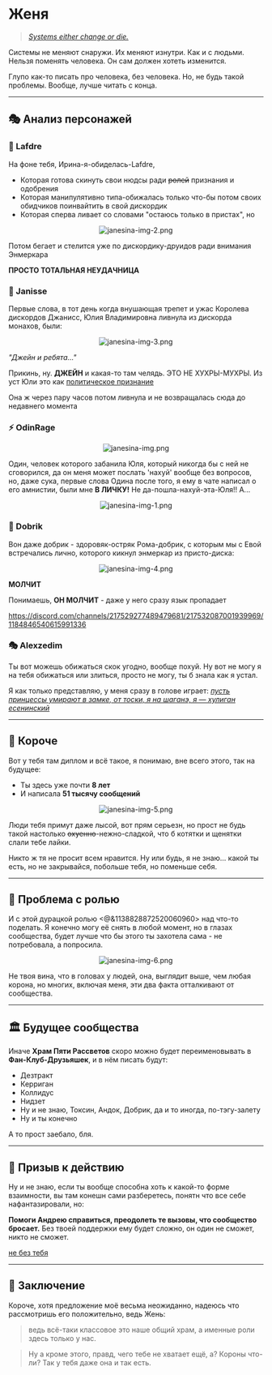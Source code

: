 # Женя

> *[Systems either change or die.](https://youtu.be/iKl0F640914?t=129)*

Системы не меняют снаружи. Их меняют изнутри. Как и с людьми. Нельзя поменять человека. Он сам должен хотеть изменится.

Глупо как-то писать про человека, без человека. Но, не будь такой проблемы.
Вообще, лучше читать с конца.

---

## 🎭 Анализ персонажей

### 👑 Lafdre
На фоне тебя, Ирина-я-обиделась-Lafdre,
- Которая готова скинуть свои нюдсы ради ~~ролей~~ признания и одобрения
- Которая манипулятивно типа-обижалась только что-бы потом своих обидчиков поинвайтить в свой дискордик
- Которая сперва ливает со словами "остаюсь только в пристах", но


<div align="center">

![janesina-img-2.png](../..//images/assets/janesina-img-2.png)

</div>



Потом бегает и стелится уже по дискордику-друидов ради внимания Энмеркара

**ПРОСТО ТОТАЛЬНАЯ НЕУДАЧНИЦА**

### 👸 Janisse
Первые слова, в тот день когда внушающая трепет и ужас Королева дискордов Джанисс, Юлия Владимировна ливнула из дискорда монахов, были:


<div align="center">

![janesina-img-3.png](../..//images/assets/janesina-img-3.png)

</div>



*"Джейн и ребята..."*

Прикинь, ну. **ДЖЕЙН** и какая-то там челядь.
ЭТО НЕ ХУХРЫ-МУХРЫ. Из уст Юли это как [политическое признание](https://ru.wikipedia.org/wiki/Международно-правовое_признание)

Она ж через пару часов потом ливнула и не возвращалась сюда до недавнего момента

### ⚡ OdinRage

<div align="center">

![janesina-img.png](../..//images/assets/janesina-img.png)

</div>



Один, человек которого забанила Юля, который никогда бы с ней не сговорился, да он меня может послать 'нахуй' вообще без вопросов, но, даже сука, первые слова Одина после того, я ему в чате написал о его амнистии, были мне **В ЛИЧКУ!** Не да-пошла-нахуй-эта-Юля!! А...


<div align="center">

![janesina-img-1.png](../..//images/assets/janesina-img-1.png)

</div>



### 🤡 Dobrik
Вон даже добрик - здоровяк-остряк Рома-добрик, с которым мы с Евой встречались лично, которого кикнул энмеркар из присто-диска:


<div align="center">

![janesina-img-4.png](../..//images/assets/janesina-img-4.png)

</div>



**МОЛЧИТ**

Понимаешь, **ОН МОЛЧИТ** - даже у него сразу язык пропадает

https://discord.com/channels/217529277489479681/217532087001939969/1184846540615991336

### 🎭 Alexzedim
Ты вот можешь обижаться скок угодно, вообще похуй. Ну вот не могу я на тебя обижаться или злиться, просто не могу, ты б знала как я устал.

Я как только представляю, у меня сразу в голове играет:
*[пусть принцессы умирают в замке, от тоски, я на шаганэ, я — хулиган есенинский](https://www.youtube.com/watch?v=b5YGwF0eVuA)*

---

## 💭 Короче

Вот у тебя там диплом и всё такое, я понимаю, вне всего этого, так на будущее:
- Ты здесь уже почти **8 лет**
- И написала **51 тысячу сообщений**


<div align="center">

![janesina-img-5.png](../..//images/assets/janesina-img-5.png)

</div>



Люди тебя примут даже лысой, вот прям серьезн, но прост не будь такой настолько ~~охуенно~~-нежно-сладкой, что б котятки и щенятки слали тебе лайки.

Никто ж тя не просит всем нравится. Ну или будь, я не знаю... какой ты есть, но не закрывайся, побольше тебя, но поменьше себя.

---

## 👑 Проблема с ролью

И с этой дурацкой ролью <@&1138828872520060960> над что-то поделать. Я конечно могу её снять в любой момент, но в глазах сообщества, будет лучше что бы этого ты захотела сама - не потребовала, а попросила.


<div align="center">

![janesina-img-6.png](../..//images/assets/janesina-img-6.png)

</div>



Не твоя вина, что в головах у людей, она, выглядит выше, чем любая корона, но многих, включая меня, эти два факта отталкивают от сообщества.

---

## 🏛️ Будущее сообщества

Иначе **Храм Пяти Рассветов** скоро можно будет переименовывать в **Фан-Клуб-Друзьяшек**, и в нём писать будут:
- Дезтракт
- Керриган  
- Коллидус
- Нидзет
- Ну и не знаю, Токсин, Андок, Добрик, да и то иногда, по-тэгу-залету
- Ну и ты конечно

А то прост заебало, бля.

---

## 🤝 Призыв к действию

Ну и не знаю, если ты вообще способна хоть к какой-то форме взаимности, вы там конешн сами разберетесь, понятн что все себе нафантазировали, но:

**Помоги Андрею справиться, преодолеть те вызовы, что сообщество бросает.** Без твоей поддержки ему будет сложно, он один не сможет, никто не сможет.

[не без тебя](https://youtu.be/LKZ7ygLTR0g?t=157)

---

## 💝 Заключение

Короче, хотя предложение моё весьма неожиданно, надеюсь что рассмотришь его положительно, ведь Жень:

> ведь всё-таки классовое это наше общий храм, а именные роли здесь только у нас.

>  Ну а кроме этого, правд, чего тебе не хватает ещё, а? Короны что-ли? Так у тебя даже она и так есть.


